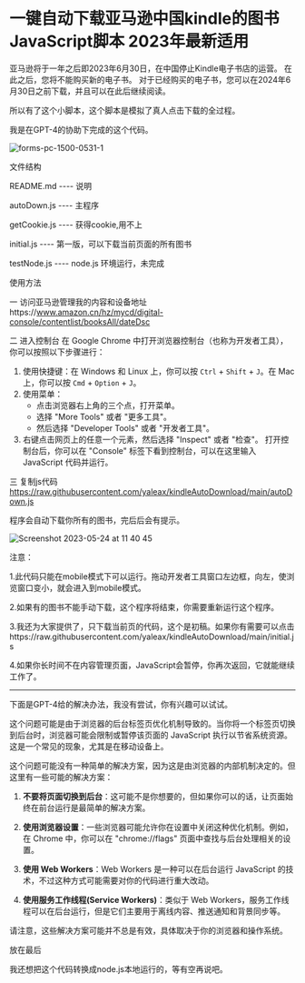 # 一键自动下载亚马逊中国kindle的图书JavaScript脚本 2023年最新适用

亚马逊将于一年之后即2023年6月30日，在中国停止Kindle电子书店的运营。
在此之后，您将不能购买新的电子书。
对于已经购买的电子书，您可以在2024年6月30日之前下载，并且可以在此后继续阅读。

所以有了这个小脚本，这个脚本是模拟了真人点击下载的全过程。

我是在GPT-4的协助下完成的这个代码。

![forms-pc-1500-0531-1](https://github.com/yaleax/kindleAutoDownload/assets/5234415/d6f30003-f93f-4e6d-9fc0-8dd617700d2d)

文件结构

README.md    ---- 说明

autoDown.js  ---- 主程序

getCookie.js ---- 获得cookie,用不上

initial.js  ---- 第一版，可以下载当前页面的所有图书

testNode.js  ---- node.js 环境运行，未完成


使用方法

一 访问亚马逊管理我的内容和设备地址https://www.amazon.cn/hz/mycd/digital-console/contentlist/booksAll/dateDsc

二 进入控制台
在 Google Chrome 中打开浏览器控制台（也称为开发者工具），你可以按照以下步骤进行：
1. 使用快捷键：在 Windows 和 Linux 上，你可以按 `Ctrl` + `Shift` + `J`。在 Mac 上，你可以按 `Cmd` + `Option` + `J`。
2. 使用菜单：
   - 点击浏览器右上角的三个点，打开菜单。
   - 选择 "More Tools" 或者 "更多工具"。
   - 然后选择 "Developer Tools" 或者 "开发者工具"。
3. 右键点击网页上的任意一个元素，然后选择 "Inspect" 或者 "检查"。
打开控制台后，你可以在 "Console" 标签下看到控制台，可以在这里输入 JavaScript 代码并运行。

三 复制js代码
https://raw.githubusercontent.com/yaleax/kindleAutoDownload/main/autoDown.js

程序会自动下载你所有的图书，完后后会有提示。

![Screenshot 2023-05-24 at 11 40 45](https://github.com/yaleax/kindleAutoDownload/assets/5234415/cd697a74-368b-4f40-9e96-dba2a94d686d)


注意：

1.此代码只能在mobile模式下可以运行。拖动开发者工具窗口左边框，向左，使浏览窗口变小，就会进入到mobile模式。

2.如果有的图书不能手动下载，这个程序将结束，你需要重新运行这个程序。

3.我还为大家提供了，只下载当前页的代码，这个是初稿。如果你有需要可以点击https://raw.githubusercontent.com/yaleax/kindleAutoDownload/main/initial.js

4.如果你长时间不在内容管理页面，JavaScript会暂停，你再次返回，它就能继续工作了。

-------------------------------------------------
下面是GPT-4给的解决办法，我没有尝试，你有兴趣可以试试。


这个问题可能是由于浏览器的后台标签页优化机制导致的。当你将一个标签页切换到后台时，浏览器可能会限制或暂停该页面的 JavaScript 执行以节省系统资源。这是一个常见的现象，尤其是在移动设备上。

这个问题可能没有一种简单的解决方案，因为这是由浏览器的内部机制决定的。但这里有一些可能的解决方案：

1. **不要将页面切换到后台**：这可能不是你想要的，但如果你可以的话，让页面始终在前台运行是最简单的解决方案。

2. **使用浏览器设置**：一些浏览器可能允许你在设置中关闭这种优化机制。例如，在 Chrome 中，你可以在 "chrome://flags" 页面中查找与后台处理相关的设置。

3. **使用 Web Workers**：Web Workers 是一种可以在后台运行 JavaScript 的技术，不过这种方式可能需要对你的代码进行重大改动。

4. **使用服务工作线程(Service Workers)**：类似于 Web Workers，服务工作线程可以在后台运行，但是它们主要用于离线内容、推送通知和背景同步等。

请注意，这些解决方案可能并不总是有效，具体取决于你的浏览器和操作系统。


放在最后

我还想把这个代码转换成node.js本地运行的，等有空再说吧。
